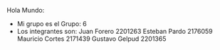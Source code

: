Hola Mundo:

- Mi grupo es el Grupo: 6
- Los integrantes son:
    Juan Forero 2201263
    Esteban Pardo 2176059
    Mauricio Cortes 2171439
    Gustavo Gelpud 2201365